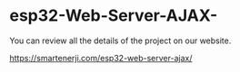 # esp32-Web-Server-AJAX-

You can review all the details of the project on our website.

https://smartenerji.com/esp32-web-server-ajax/
